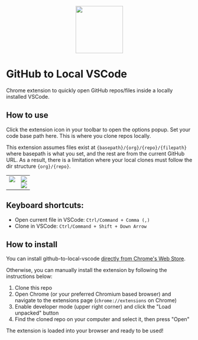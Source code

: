 <p align="center">
  <img width="128" src="https://i.imgur.com/t3MTsVm.png">
</p>

# GitHub to Local VSCode

Chrome extension to quickly open GitHub repos/files inside a locally installed VSCode.

## How to use

Click the extension icon in your toolbar to open the options popup. Set your code base path here. This is where you clone repos locally.

This extension assumes files exist at `{basepath}/{org}/{repo}/{filepath}` where basepath is what you set, and the rest are from the current GitHub URL. As a result, there is a limitation where your local clones must follow the dir structure `{org}/{repo}`.

<table>
  <tr>
    <td width="50%" valign="top">
      <img src="https://i.imgur.com/VNV30OX.png">
    </td>
    <td width="50%" valign="middle">
      <img src="https://i.imgur.com/NVJqQ6s.png">
      <br/>
      <img src="https://i.imgur.com/ADfwZ4s.png">
    </td>
  </tr>
</table>

## Keyboard shortcuts:

- Open current file in VSCode: `Ctrl/Command + Comma (,)`
- Clone in VSCode: `Ctrl/Command + Shift + Down Arrow`

## How to install

You can install github-to-local-vscode [directly from Chrome's Web Store](https://chrome.google.com/webstore/detail/github-to-local-vscode/bkcmnjhiempdiihdhlifcagkmkdjjlhk).

Otherwise, you can manually install the extension by following the instructions below:

1. Clone this repo
2. Open Chrome (or your preferred Chromium based browser) and navigate to the extensions page (`chrome://extensions` on Chrome)
3. Enable developer mode (upper right corner) and click the "Load unpacked" button
4. Find the cloned repo on your computer and select it, then press "Open"

The extension is loaded into your browser and ready to be used!
